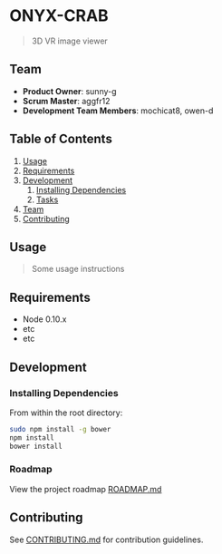 # ONYX-CRAB

> 3D VR image viewer

## Team

  - __Product Owner__: sunny-g
  - __Scrum Master__: aggfr12
  - __Development Team Members__: mochicat8, owen-d

## Table of Contents

1. [Usage](#Usage)
1. [Requirements](#requirements)
1. [Development](#development)
    1. [Installing Dependencies](#installing-dependencies)
    1. [Tasks](#tasks)
1. [Team](#team)
1. [Contributing](#contributing)

## Usage

> Some usage instructions

## Requirements

- Node 0.10.x
- etc
- etc

## Development

### Installing Dependencies

From within the root directory:

```sh
sudo npm install -g bower
npm install
bower install
```

### Roadmap

View the project roadmap [ROADMAP.md](ROADMAP.md)


## Contributing

See [CONTRIBUTING.md](CONTRIBUTING.md) for contribution guidelines.
